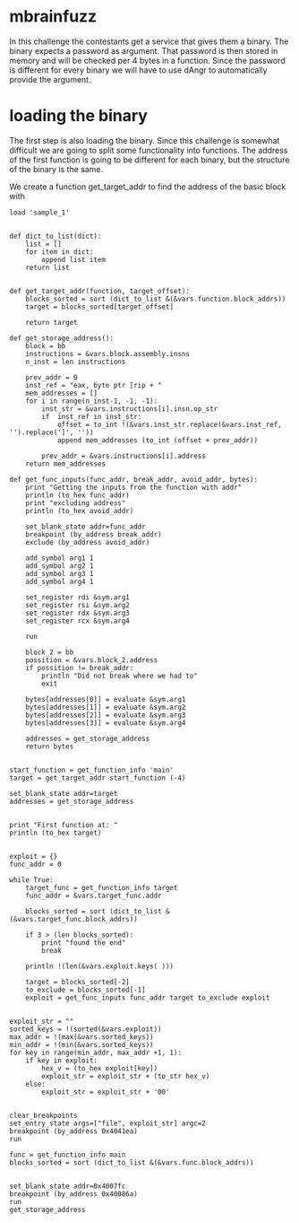 # mbrainfuzz

In this challenge the contestants get a service that gives them a binary. The binary expects a password as argument. 
That password is then stored in memory and will be checked per 4 bytes in a function. Since the password is different for every binary we will have to use dAngr to automatically provide the argument.


# loading the binary

The first step is also loading the binary. Since this challenge is somewhat difficult we are going to split some functionality into functions. 
The address of the first function is going to be different for each binary, but the structure of the binary is the same. 


We create a function get_target_addr to find the address of the basic block with 

```
load 'sample_1'


def dict_to_list(dict):
    list = []
    for item in dict:
        append list item
    return list


def get_target_addr(function, target_offset):
    blocks_sorted = sort (dict_to_list &(&vars.function.block_addrs))
    target = blocks_sorted[target_offset]
    
    return target
```

```
def get_storage_address():
    block = bb
    instructions = &vars.block.assembly.insns
    n_inst = len instructions

    prev_addr = 0
    inst_ref = "eax, byte ptr [rip + "
    mem_addresses = []
    for i in range(n_inst-1, -1, -1):
        inst_str = &vars.instructions[i].insn.op_str
        if  inst_ref in inst_str:
            offset = to_int !(&vars.inst_str.replace(&vars.inst_ref, '').replace(']', ''))
            append mem_addresses (to_int (offset + prev_addr))
        
        prev_addr = &vars.instructions[i].address
    return mem_addresses

def get_func_inputs(func_addr, break_addr, avoid_addr, bytes):
    print "Getting the inputs from the function with addr"
    println (to_hex func_addr)
    print "excluding address"
    println (to_hex avoid_addr)

    set_blank_state addr=func_addr
    breakpoint (by_address break_addr)
    exclude (by_address avoid_addr)
    
    add_symbol arg1 1
    add_symbol arg2 1
    add_symbol arg3 1
    add_symbol arg4 1

    set_register rdi &sym.arg1
    set_register rsi &sym.arg2
    set_register rdx &sym.arg3
    set_register rcx &sym.arg4

    run

    block_2 = bb
    possition = &vars.block_2.address
    if possition != break_addr:
        println "Did not break where we had to"
        exit
    
    bytes[addresses[0]] = evaluate &sym.arg1
    bytes[addresses[1]] = evaluate &sym.arg2
    bytes[addresses[2]] = evaluate &sym.arg3
    bytes[addresses[3]] = evaluate &sym.arg4

    addresses = get_storage_address
    return bytes


```

```
start_function = get_function_info 'main'
target = get_target_addr start_function (-4)

set_blank_state addr=target
addresses = get_storage_address


print "First function at: "
println (to_hex target)


exploit = {}
func_addr = 0

while True:
    target_func = get_function_info target
    func_addr = &vars.target_func.addr

    blocks_sorted = sort (dict_to_list &(&vars.target_func.block_addrs))
    
    if 3 > (len blocks_sorted):
        print "found the end"
        break

    println !(len(&vars.exploit.keys( )))
    
    target = blocks_sorted[-2]
    to_exclude = blocks_sorted[-1]
    exploit = get_func_inputs func_addr target to_exclude exploit
    

exploit_str = ""
sorted_keys = !(sorted(&vars.exploit))
max_addr = !(max(&vars.sorted_keys))
min_addr = !(min(&vars.sorted_keys))
for key in range(min_addr, max_addr +1, 1):
    if key in exploit:
        hex_v = (to_hex exploit[key])
        exploit_str = exploit_str + (to_str hex_v)
    else:
        exploit_str = exploit_str + '00'


clear_breakpoints
set_entry_state args=["file", exploit_str] argc=2
breakpoint (by_address 0x4041ea)
run

func = get_function_info main
blocks_sorted = sort (dict_to_list &(&vars.func.block_addrs))


set_blank_state addr=0x4007fc
breakpoint (by_address 0x40086a)
run
get_storage_address
```